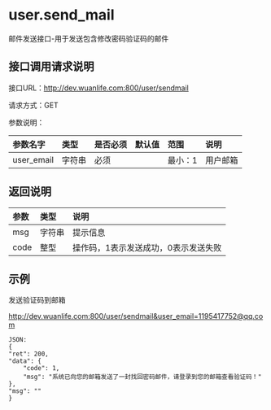 # user.send_mail

邮件发送接口-用于发送包含修改密码验证码的邮件

## 接口调用请求说明

接口URL：http://dev.wuanlife.com:800/user/sendmail

请求方式：GET

参数说明：

|参数名字   | 类型|  是否必须   | 默认值   | 范围      |  说明|
|:--|:--|:--|:--|:--|:--|
|user_email    |   字符串| 必须     ||           最小：1  |  用户邮箱|


## 返回说明

|参数|        类型|   说明|
|:--|:--|:--|
|msg           |  字符串 |提示信息|
|code            |整型 |  操作码，1表示发送成功，0表示发送失败|


## 示例

发送验证码到邮箱

http://dev.wuanlife.com:800/user/sendmail&user_email=1195417752@qq.com
   
    JSON:
    {
    "ret": 200,
    "data": {
        "code": 1,
        "msg": "系统已向您的邮箱发送了一封找回密码邮件，请登录到您的邮箱查看验证码！"
    },
    "msg": ""
    }
